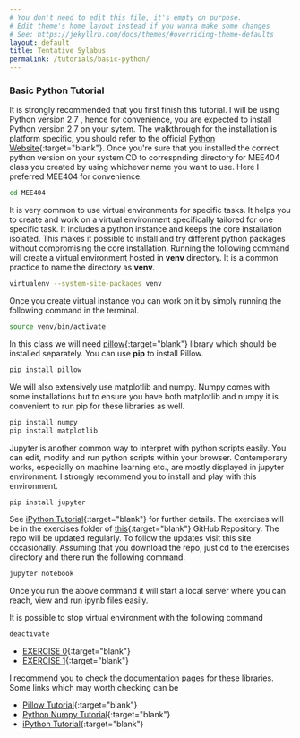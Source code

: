```yaml
---
# You don't need to edit this file, it's empty on purpose.
# Edit theme's home layout instead if you wanna make some changes
# See: https://jekyllrb.com/docs/themes/#overriding-theme-defaults
layout: default
title: Tentative Sylabus
permalink: /tutorials/basic-python/
---
```


### **Basic Python Tutorial**

It is strongly recommended that you first finish this tutorial. I will be using Python version 2.7 , hence for convenience, you are expected to install Python version 2.7 on your sytem. The walkthrough for the installation is platform specific, you should refer to the official [Python Website](https://www.python.org){:target="blank"}. Once you're sure that you installed the correct python version on your system CD to correspnding directory for MEE404 class you created by using whichever name you want to use. Here I preferred MEE404 for convenience.

```sh
cd MEE404
```

It is very common to use virtual environments for specific tasks. It helps you to create and work on a virtual environment specifically tailored for one specific task. It includes a python instance and keeps the core installation isolated. This makes it possible to install and try different python packages without compromising the core installation. Running the following command will create a virtual environment hosted in **venv** directory. It is a common practice to name the directory as **venv**.

```sh
virtualenv --system-site-packages venv
```

Once you create virtual instance you can work on it by simply running the following command in the terminal. 

```sh
source venv/bin/activate
```

In this class we will need [pillow](https://pillow.readthedocs.io/en/latest/installation.html){:target="blank"} library which should be installed separately. You can use **pip** to install Pillow.

```sh
pip install pillow
```

We will also extensively use matplotlib and numpy. Numpy comes with some installations but to ensure you have both matplotlib and numpy it is convenient to run pip for these libraries as well. 

```sh
pip install numpy
pip install matplotlib
```

Jupyter  is another common way to interpret with python scripts easily. You can edit, modify and run python scripts within your browser. Contemporary works, especially on machine learning etc., are mostly displayed in jupyter environment. I strongly recommend you to install and play with this environment. 

```sh
pip install jupyter
```

See [iPython Tutorial](/tutorials/ipython-tutorial/){:target="blank"} for further details. The exercises will be in the exercises folder of [this](https://github.com/mee404/mee404.github.io){:target="blank"}  GitHub Repository. The repo will be updated regularly. To follow the updates visit this site occasionally. Assuming that you download the repo, just cd to the exercises directory and there run the following command.

```sh
jupyter notebook
```
Once you run the above command it will start a local server where you can reach, view and run ipynb files easily.


It is possible to stop virtual environment with the following command

```sh
deactivate
```




- [EXERCISE 0](/exercises/exercise00){:target="blank"}
- [EXERCISE 1](/exercises/exercise01){:target="blank"}

I recommend you to check the documentation pages for these libraries. Some links which may worth checking can be

- [Pillow Tutorial](/tutorials/pillow-tutorial/){:target="blank"}
- [Python Numpy Tutorial](/tutorials/python-numpy-tutorial/){:target="blank"}
- [iPython Tutorial](/tutorials/ipython-tutorial/){:target="blank"}